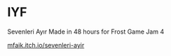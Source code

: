 # IYF

Sevenleri Ayır Made in 48 hours for Frost Game Jam 4

[mfaik.itch.io/sevenleri-ayir](https://mfaik.itch.io/sevenleri-ayir)
